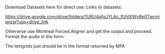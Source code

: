 Download Datasets here for direct use:
  Links to datasets:

  https://drive.google.com/drive/folders/1URU4qfgJYLAc_fUhlXWyRp0Twrmipnzw?usp=drive_link

Otherwise use Montreal Forced Aligner and get the output and proceed.
Format the audio in the form:

The textgrids just should be in the format returned by MFA
